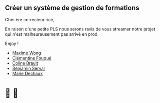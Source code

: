 ## Créer un système de gestion de formations

Cher.ère correcteur.rice,

En raison d'une petite PLS nous serons ravis de vous streamer notre projet qui n'est malheureusement pas arrivé en prod.

Enjoy ! 

- [Maxime Wong](https://github.com/Mtwod)
- [Clémentine Fouqué](https://github.com/Clem-svg)
- [Coline Brault](https://github.com/colinebrlt)
- [Benjamin Serval](https://github.com/BenjaminServal)
- [Marie Dechaux](https://github.com/mariedx)

# 🌚 🌝